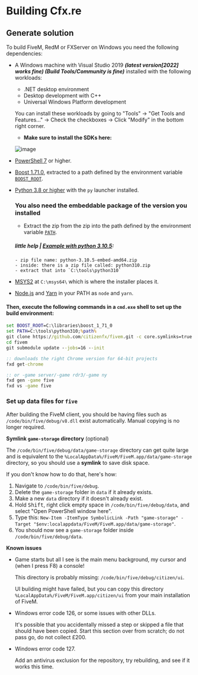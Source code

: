 # Building Cfx.re

## Generate solution

To build FiveM, RedM or FXServer on Windows you need the following dependencies:

* A Windows machine with Visual Studio 2019 ***(latest version[2022] works fine) (Build Tools/Community is fine)*** installed with the following workloads:
  - .NET desktop environment
  - Desktop development with C++
  - Universal Windows Platform development
  
  You can install these workloads by going to "Tools" -> "Get Tools and Features..." -> Check the checkboxes -> Click "Modify" in the bottom right corner.
  
  - **Make sure to install the SDKs here:**
  
  ![image](https://user-images.githubusercontent.com/60301671/180667795-d0f3e1da-782e-4d28-b8ef-231aba6e7f95.png)

* [PowerShell 7](https://aka.ms/powershell-release?tag=stable) or higher.
* [Boost 1.71.0](https://boostorg.jfrog.io/artifactory/main/release/1.71.0/source/boost_1_71_0.7z), extracted to a path defined by the environment variable [`BOOST_ROOT`](#then-execute-the-following-commands-in-a-cmdexe-shell-to-set-up-the-build-environment).
* [Python 3.8 or higher](https://python.org/) with the `py` launcher installed.
  ### **You also need the embeddable package of the version you installed**
    - Extract the zip from the zip into the path defined by the environment variable [`PATH`](#then-execute-the-following-commands-in-a-cmdexe-shell-to-set-up-the-build-environment).
    ##### little help | [Example with python 3.10.5](https://www.python.org/ftp/python/3.10.5/python-3.10.5-embed-amd64.zip):
      - zip file name: python-3.10.5-embed-amd64.zip
      - inside: there is a zip file called: python310.zip
      - extract that into `C:\tools\python310`

* [MSYS2](https://www.msys2.org/) at `C:\msys64\` which is where the installer places it.
* [Node.js](https://nodejs.org/en/download/) and [Yarn](https://classic.yarnpkg.com/en/docs/install/) in your PATH as `node` and `yarn`.

#### Then, execute the following commands in a `cmd.exe` shell to set up the build environment:
```bat
set BOOST_ROOT=C:\libraries\boost_1_71_0
set PATH=C:\tools\python310;%path%
git clone https://github.com/citizenfx/fivem.git -c core.symlinks=true
cd fivem
git submodule update --jobs=16 --init

:: downloads the right Chrome version for 64-bit projects
fxd get-chrome

:: or -game server/-game rdr3/-game ny
fxd gen -game five
fxd vs -game five
```

### Set up data files for `five`

After building the FiveM client, you should be having files such as `/code/bin/five/debug/v8.dll` exist automatically. Manual copying is no longer required.

**Symlink `game-storage` directory** (optional)

The `/code/bin/five/debug/data/game-storage` directory can get quite large and is equivalent to the `%LocalAppData%/FiveM/FiveM.app/data/game-storage` directory, so you should use a **symlink** to save disk space.

If you don't know how to do that, here's how:

1. Navigate to `/code/bin/five/debug`.
2. Delete the `game-storage` folder in `data` if it already exists.
3. Make a new `data` directory if it doesn't already exist.
4. Hold <kbd>Shift</kbd>, right click empty space in `/code/bin/five/debug/data`, and select "Open PowerShell window here".
5. Type this: `New-Item -ItemType SymbolicLink -Path "game-storage" -Target "$env:localappdata/FiveM/FiveM.app/data/game-storage"`.
6. You should now see a `game-storage` folder inside `/code/bin/five/debug/data`.

**Known issues**

- Game starts but all I see is the main menu background, my cursor and (when I press F8) a console!
  
  This directory is probably missing: `/code/bin/five/debug/citizen/ui`.
  
  UI building might have failed, but you can copy this directory `%LocalAppData%/FiveM/FiveM.app/citizen/ui` from your main installation of FiveM.
- Windows error code 126, or some issues with other DLLs.

  It's possible that you accidentally missed a step or skipped a file that should have been copied. Start this section over from scratch; do not pass go, do not collect £200.

- Windows error code 127.

  Add an antivirus exclusion for the repository, try rebuilding, and see if it works this time.
